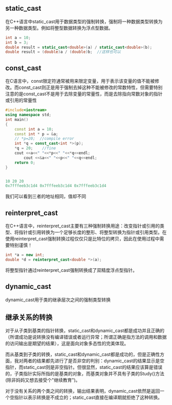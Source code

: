 ## static_cast
在C++语言中static_cast用于数据类型的强制转换，强制将一种数据类型转换为另一种数据类型。例如将整型数据转换为浮点型数据。
```cpp
int a = 10;
int b = 3;
double result = static_cast<double>(a) / static_cast<double>(b);
double result = (double)a / (double)b;  //这样也可以
```

## const_cast
在C语言中，const限定符通常被用来限定变量，用于表示该变量的值不能被修改。而const_cast则正是用于强制去掉这种不能被修改的常数特性，但需要特别注意的是const_cast不是用于去除变量的常量性，而是去除指向常数对象的指针或引用的常量性
```cpp
#include<iostream>
using namespace std;
int main()
{
    const int a = 10;
    const int * p = &a;
    // *p=20;  //compile error
    int *q = const_cast<int *>(p);
    *q = 20;    //fine
    cout <<a<<" "<<*p<<" "<<*q<<endl;
        cout <<&a<<" "<<p<<" "<<q<<endl;
    return 0;
}


10 20 20
0x7fffeeb3c1d4 0x7fffeeb3c1d4 0x7fffeeb3c1d4
```

我们可以看到三者的地址相同，值却不同

## reinterpret_cast
在C++语言中，reinterpret_cast主要有三种强制转换用途：改变指针或引用的类型、将指针或引用转换为一个足够长度的整形、将整型转换为指针或引用类型。在使用reinterpret_cast强制转换过程仅仅只是比特位的拷贝，因此在使用过程中需要特别谨慎！
```cpp
int *a = new int;
double *d = reinterpret_cast<double *>(a);
```
将整型指针通过reinterpret_cast强制转换成了双精度浮点型指针。

## dynamic_cast
dynamic_cast用于类的继承层次之间的强制类型转换

## 继承关系的转换
对于从子类到基类的指针转换，static_cast和dynamic_cast都是成功并且正确的（所谓成功是说转换没有编译错误或者运行异常；所谓正确是指方法的调用和数据的访问输出是期望的结果），这是面向对象多态性的完美体现。

而从基类到子类的转换，static_cast和dynamic_cast都是成功的，但是正确性方面，我对两者的结果都先进行了是否非空的判别：dynamic_cast的结果显示是空指针，而static_cast则是非空指针。但很显然，static_cast的结果应该算是错误的，子类指针实际所指的是基类的对象，而基类对象并不具有子类的Study()方法(除非妈妈又想去接受个"继续教育")。

对于没有关系的两个类之间的转换，输出结果表明，dynamic_cast依然是返回一个空指针以表示转换是不成立的；static_cast直接在编译期就拒绝了这种转换。
